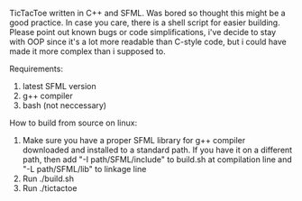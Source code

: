 TicTacToe written in C++ and SFML. Was bored so thought this might be a good practice.
In case you care, there is a shell script for easier building.
Please point out known bugs or code simplifications, i've decide to stay with OOP since it's a lot more readable
than C-style code, but i could have made it more complex than i supposed to.

Requirements:
  1) latest SFML version
  2) g++ compiler
  3) bash (not neccessary)
  
How to build from source on linux:
  1) Make sure you have a proper SFML library for g++ compiler downloaded and installed to a standard path.
     If you have it on a different path, then add "-I path/SFML/include" to build.sh at compilation line
     and "-L path/SFML/lib" to linkage line
  2) Run ./build.sh
  3) Run ./tictactoe
  
  
